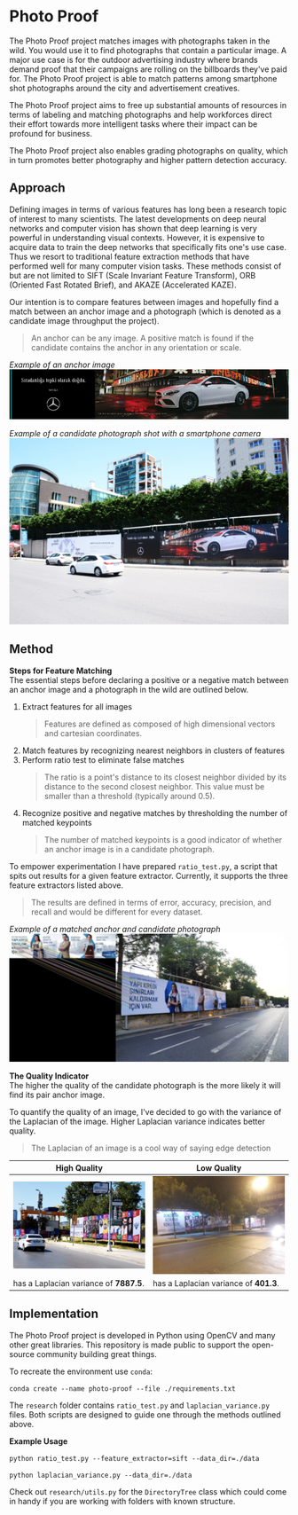 # Photo Proof
The Photo Proof project matches images with photographs taken in the wild. You would use it to find photographs that contain a particular image.  A major use case is for the outdoor advertising industry where brands demand proof that their campaigns are rolling on the billboards they've paid for. The Photo Proof project is able to match patterns among smartphone shot photographs around the city and advertisement creatives.

The Photo Proof project aims to free up substantial amounts of resources in terms of labeling and matching photographs and help workforces direct their effort towards more intelligent tasks where their impact can be profound for business.

The Photo Proof project also enables grading photographs on quality, which in turn promotes better photography and higher pattern detection accuracy.

## Approach
Defining images in terms of various features has long been a research topic of interest to many scientists. The latest developments on deep neural networks and computer vision has shown that deep learning is very powerful in understanding visual contexts. However, it is expensive to acquire data to train the deep networks that specifically fits one's use case. Thus we resort to traditional feature extraction methods that have performed well for many computer vision tasks. These methods consist of but are not limited to SIFT (Scale Invariant Feature Transform), ORB (Oriented Fast Rotated Brief), and AKAZE (Accelerated KAZE). 

Our intention is to compare features between images and hopefully find a match between an anchor image and a photograph (which is denoted as a candidate image throughput the project). 
> An anchor can be any image. A positive match is found if the candidate contains the anchor in any orientation or scale.

*Example of an anchor image* 
![Anchor](https://github.com/yoyomolinas/photo-proof/blob/main/assets/mercedes_anchor.png?raw=true )

*Example of a candidate photograph shot with a smartphone camera* 
![Low Quality](https://github.com/yoyomolinas/photo-proof/blob/main/assets/mercedes_proof.jpg?raw=true )

## Method

**Steps for Feature Matching** <br/>
The essential steps before declaring a positive or a negative match between an anchor image and a photograph in the wild are outlined below.

 1. Extract features for all images
	 > Features are defined as composed of high dimensional vectors and cartesian coordinates.
 3. Match features by recognizing nearest neighbors in clusters of features 
 4. Perform ratio test to eliminate false matches
	> The ratio is a point's distance to its closest neighbor divided by its distance to the second closest neighbor. This value must be smaller than a threshold (typically around 0.5).
 5. Recognize positive and negative matches by thresholding the number of matched keypoints
	 > The number of matched keypoints is a good indicator of whether an anchor image is in a candidate photograph. 

To empower experimentation I have prepared `ratio_test.py`, a script that spits out results for a given feature extractor. Currently, it supports the three feature extractors listed above. 

> The results are defined in terms of error, accuracy, precision, and recall and would be different for every dataset. 

*Example of a matched anchor and candidate photograph*
![Low Quality](https://github.com/yoyomolinas/photo-proof/blob/main/assets/match.png?raw=true )

**The Quality Indicator** <br/>
The higher the quality of the candidate photograph is the more likely it will find its pair anchor image. 

To quantify the quality of an image, I've decided to go with the variance of the Laplacian of the image. Higher Laplacian variance indicates better quality. 

> The Laplacian of an image is a cool way of saying edge detection

High Quality | Low Quality
--- | ---
![High Quality](https://github.com/yoyomolinas/photo-proof/blob/main/assets/high_resolution.png?raw=true) | ![Low Quality](https://github.com/yoyomolinas/photo-proof/blob/main/assets/low_resolution.png?raw=true )
has a Laplacian variance of **7887.5**. |has a Laplacian variance of **401.3**.



## Implementation

The Photo Proof project is developed in Python using OpenCV and many other great libraries. This repository is made public to support the open-source community building great things.

To recreate the environment use `conda`: 
```
conda create --name photo-proof --file ./requirements.txt
```
The `research` folder contains `ratio_test.py` and `laplacian_variance.py` files. Both scripts are designed to guide one through the methods outlined above.

**Example Usage**
```
python ratio_test.py --feature_extractor=sift --data_dir=./data
```
```
python laplacian_variance.py --data_dir=./data
```

Check out `research/utils.py` for the `DirectoryTree` class which could come in handy if you are working with folders with known structure. 
